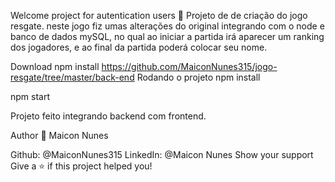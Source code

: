 Welcome project for autentication users
🦀 Projeto de de criação do jogo resgate. neste jogo fiz umas alterações do original integrando com o node e banco de dados mySQL, no qual ao iniciar a partida irá aparecer um ranking dos jogadores, e ao final da partida poderá colocar seu nome.

Download
npm install
https://github.com/MaiconNunes315/jogo-resgate/tree/master/back-end
Rodando o projeto
npm install

npm start

Projeto feito integrando backend com frontend.

Author
👤 Maicon Nunes

Github: @MaiconNunes315
LinkedIn: @Maicon Nunes
Show your support
Give a ⭐️ if this project helped you!
